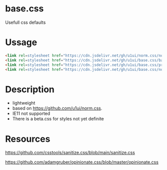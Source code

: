 # base.css
Usefull css defaults


# Ussage

```html
<link rel=stylesheet href="https://cdn.jsdelivr.net/gh/u1ui/norm.css/norm.min.css">
<link rel=stylesheet href="https://cdn.jsdelivr.net/gh/u1ui/base.css/base.min.css">
<link rel=stylesheet href="https://cdn.jsdelivr.net/gh/u1ui/base.css/print.min.css" media=print>
<link rel=stylesheet href="https://cdn.jsdelivr.net/gh/u1ui/base.css/nomotion.min.css" media=prefers-reduced-motion>
```

# Description

- lightweight
- based on https://github.com/u1ui/norm.css.  
- IE11 not supported
- There is a beta.css for styles not yet definite


# Resources

https://github.com/csstools/sanitize.css/blob/main/sanitize.css

https://github.com/adamgruber/opinionate.css/blob/master/opinionate.css
